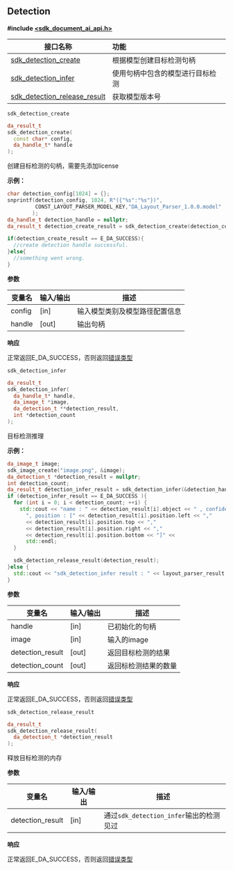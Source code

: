 ## Detection

**#include [<sdk_document_ai_api.h>]()**

| **接口名称** | **功能** |
| ---- | :--- |
| [sdk_detection_create](#api_ocr_c_sdk_detection_create) | 根据模型创建目标检测句柄 |
| [sdk_detection_infer](#api_ocr_c_sdk_detection_infer) | 使用句柄中包含的模型进行目标检测 |
| [sdk_detection_release_result](#api_ocr_c_sdk_detection_release_result) | 获取模型版本号 |



<a id = 'api_ocr_c_sdk_detection_create'>`sdk_detection_create` </a>

```c++
da_result_t
sdk_detection_create(
  const char* config,
  da_handle_t* handle
);
```

创建目标检测的句柄，需要先添加license

**示例：**

```c++
char detection_config[1024] = {};
snprintf(detection_config, 1024, R"({"%s":"%s"})",
         CONST_LAYOUT_PARSER_MODEL_KEY,"DA_Layout_Parser_1.0.0.model"
        );
da_handle_t detection_handle = nullptr;
da_result_t detection_create_result = sdk_detection_create(detection_config,&detection_handle);

if(detection_create_result == E_DA_SUCCESS){
  //create detection handle successful.
}else{
  //something went wrong.
}
```

**参数**

| **变量名** | **输入/输出** | **描述**                       |
| ---------- | ------------- | ------------------------------ |
| config     | [in]          | 输入模型类别及模型路径配置信息 |
| handle     | [out]         | 输出句柄                       |

**响应**

正常返回E_DA_SUCCESS，否则返回[错误类型](./cplus_general_type)





<a id = 'api_ocr_c_sdk_detection_infer'>`sdk_detection_infer` </a>

```c++
da_result_t
sdk_detection_infer(
  da_handle_t* handle, 
  da_image_t *image,
  da_detection_t **detection_result,
  int *detection_count
);
```

目标检测推理

**示例：**

```c++
da_image_t image;
sdk_image_create("image.png", &image);
da_detection_t *detection_result = nullptr;
int detection_count;
da_result_t detection_infer_result = sdk_detection_infer(&detection_handle,&image,&detection_result,&detection_count);
if (detection_infer_result == E_DA_SUCCESS ){
  for (int i = 0; i < detection_count; ++i) {
    std::cout << "name : " << detection_result[i].object << " , confidence: " << detection_result[i].confidence <<
      ", position : [" << detection_result[i].position.left << ","
      << detection_result[i].position.top << ","
      << detection_result[i].position.right << ","
      << detection_result[i].position.bottom << "]" <<
      std::endl;
  }

  sdk_detection_release_result(detection_result);
}else {
  std::cout << "sdk_detection_infer result : " << layout_parser_result << std::endl;
}
```

**参数**

| **变量名**       | **输入/输出** | **描述**             |
| ---------------- | ------------- | -------------------- |
| handle           | [in]          | 已初始化的句柄       |
| image            | [in]          | 输入的image          |
| detection_result | [out]         | 返回目标检测的结果   |
| detection_count  | [out]         | 返回标检测结果的数量 |

**响应**

正常返回E_DA_SUCCESS，否则返回[错误类型](./cplus_general_type)



<a id = 'api_ocr_c_sdk_detection_release_result'>`sdk_detection_release_result` </a>

```c++
da_result_t
sdk_detection_release_result(
  da_detection_t *detection_result
);
```

释放目标检测的内存

**参数**

| **变量名**       | **输入/输出** | **描述**                                |
| ---------------- | ------------- | --------------------------------------- |
| detection_result | [in]          | 通过`sdk_detection_infer`输出的检测见过 |

**响应**

正常返回E_DA_SUCCESS，否则返回[错误类型](./cplus_general_type)